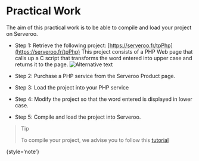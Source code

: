 # Practical Work

The aim of this practical work is to be able to compile and load your project on Serveroo.

- Step 1:
  Retrieve the following project: [https://serveroo.fr/tpPhp](https://serveroo.fr/tpPhp)
  This project consists of a PHP Web page that calls up a C script that transforms the word entered into upper case and returns it to the page.
  ![Alternative text](php.png)

- Step 2:
  Purchase a PHP service from the Serveroo Product page.

- Step 3:
  Load the project into your PHP service

- Step 4:
  Modify the project so that the word entered is displayed in lower case.

- Step 5:
  Compile and load the project into Serveroo.
> Tip
>
> To compile your project, we advise you to follow this [tutorial](Compiling-your-C-script.md)
>
{style=‘note’}